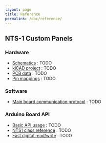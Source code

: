 ```yaml
---
layout: page
title: Reference
permalink: /doc/reference/
---
```


## NTS-1 Custom Panels

### Hardware

* [Schematics]() : TODO
* [kiCAD project]() : TODO
* [PCB data]() : TODO
* [Pin mappings]() : TODO

### Software

* [Main board communication protocol]() : TODO

### Arduino Board API

* [Basic API usage]() : TODO
* [NTS1 class reference]() : TODO
* [Fast digital read/write]() : TODO

